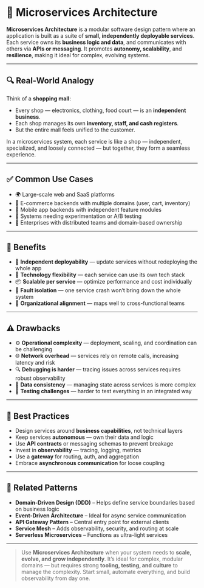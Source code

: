 # 🧩 Microservices Architecture

**Microservices Architecture** is a modular software design pattern where an application is built as a suite of **small, independently deployable services**. Each service owns its **business logic and data**, and communicates with others via **APIs or messaging**. It promotes **autonomy, scalability**, and **resilience**, making it ideal for complex, evolving systems.

---

## 🔍 Real-World Analogy

Think of a **shopping mall**:

- Every shop — electronics, clothing, food court — is an **independent business**.
- Each shop manages its own **inventory, staff, and cash registers**.
- But the entire mall feels unified to the customer.

In a microservices system, each service is like a shop — independent, specialized, and loosely connected — but together, they form a seamless experience.

---

## ✅ Common Use Cases

- 🌍 Large-scale web and SaaS platforms
- 🛒 E-commerce backends with multiple domains (user, cart, inventory)
- 📱 Mobile app backends with independent feature modules
- 🧪 Systems needing experimentation or A/B testing
- 💼 Enterprises with distributed teams and domain-based ownership

---

## 🧠 Benefits

- 🔁 **Independent deployability** — update services without redeploying the whole app
- 🔧 **Technology flexibility** — each service can use its own tech stack
- 📦 **Scalable per service** — optimize performance and cost individually
- 🧯 **Fault isolation** — one service crash won’t bring down the whole system
- 🧠 **Organizational alignment** — maps well to cross-functional teams

---

## ⚠️ Drawbacks

- ⚙️ **Operational complexity** — deployment, scaling, and coordination can be challenging
- 🌐 **Network overhead** — services rely on remote calls, increasing latency and risk
- 🔍 **Debugging is harder** — tracing issues across services requires robust observability
- 🔗 **Data consistency** — managing state across services is more complex
- 🧪 **Testing challenges** — harder to test everything in an integrated way

---

## 📌 Best Practices

- Design services around **business capabilities**, not technical layers
- Keep services **autonomous** — own their data and logic
- Use **API contracts** or messaging schemas to prevent breakage
- Invest in **observability** — tracing, logging, metrics
- Use a **gateway** for routing, auth, and aggregation
- Embrace **asynchronous communication** for loose coupling

---

## 🔗 Related Patterns

- **Domain-Driven Design (DDD)** – Helps define service boundaries based on business logic
- **Event-Driven Architecture** – Ideal for async service communication
- **API Gateway Pattern** – Central entry point for external clients
- **Service Mesh** – Adds observability, security, and routing at scale
- **Serverless Microservices** – Functions as ultra-light services

---

> Use **Microservices Architecture** when your system needs to **scale, evolve, and grow independently**. It’s ideal for complex, modular domains — but requires strong **tooling, testing, and culture** to manage the complexity. Start small, automate everything, and build observability from day one.
